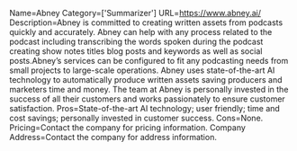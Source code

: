 Name=Abney
Category=['Summarizer']
URL=https://www.abney.ai/
Description=Abney is committed to creating written assets from podcasts quickly and accurately. Abney can help with any process related to the podcast including transcribing the words spoken during the podcast creating show notes titles blog posts and keywords as well as social posts.Abney’s services can be configured to fit any podcasting needs from small projects to large-scale operations. Abney uses state-of-the-art AI technology to automatically produce written assets saving producers and marketers time and money. The team at Abney is personally invested in the success of all their customers and works passionately to ensure customer satisfaction.
Pros=State-of-the-art AI technology; user friendly; time and cost savings; personally invested in customer success.
Cons=None.
Pricing=Contact the company for pricing information.
Company Address=Contact the company for address information.

